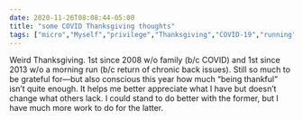 ```yaml
---
date: 2020-11-26T08:08:44-05:00
title: "some COVID Thanksgiving thoughts"
tags: ["micro","Myself","privilege","Thanksgiving","COVID-19","running","lower back"]
---
```

Weird Thanksgiving. 1st since 2008 w/o family (b/c COVID) and 1st since 2013 w/o a morning run (b/c return of chronic back issues). Still so much to be grateful for—but also conscious this year how much “being thankful” isn’t quite enough. It helps me better appreciate what I have but doesn’t change what others lack. I could stand to do better with the former, but I have much more work to do for the latter.

